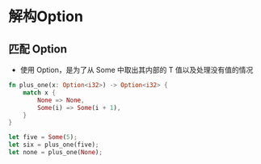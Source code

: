 # 解构Option
## 匹配 Option<T>
- 使用 Option<T>，是为了从 Some 中取出其内部的 T 值以及处理没有值的情况
```rust
fn plus_one(x: Option<i32>) -> Option<i32> {
    match x {
        None => None,
        Some(i) => Some(i + 1),
    }
}

let five = Some(5);
let six = plus_one(five);
let none = plus_one(None);
```